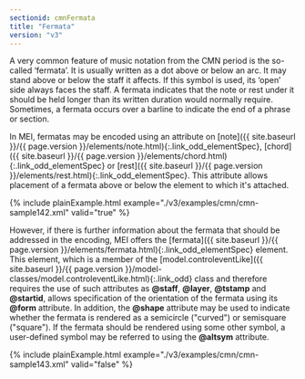 ```yaml
---
sectionid: cmnFermata
title: "Fermata"
version: "v3"
---
```




A very common feature of music notation from the CMN period is the so-called
‘fermata’. It is usually written as a dot above or below an arc. It
may stand above or below the staff it affects. If this symbol is used, its
‘open’ side always faces the staff. A fermata indicates that the note
or rest under it should be held longer than its written duration would normally require.
Sometimes, a fermata occurs over a barline to indicate the end of a phrase or section.

In MEI, fermatas may be encoded using an attribute on [note]({{ site.baseurl }}/{{ page.version }}/elements/note.html){:.link_odd_elementSpec}, [chord]({{ site.baseurl }}/{{ page.version }}/elements/chord.html){:.link_odd_elementSpec} or [rest]({{ site.baseurl }}/{{ page.version }}/elements/rest.html){:.link_odd_elementSpec}. This attribute allows placement
of a fermata above or below the element to which it's attached.

{% include plainExample.html example="./v3/examples/cmn/cmn-sample142.xml" valid="true" %}

However, if there is further information about the fermata that should be addressed
in
the encoding, MEI offers the [fermata]({{ site.baseurl }}/{{ page.version }}/elements/fermata.html){:.link_odd_elementSpec} element. This element, which is
a member of the [model.controleventLike]({{ site.baseurl }}/{{ page.version }}/model-classes/model.controleventLike.html){:.link_odd} class and therefore
requires the use of such attributes as **@staff**, **@layer**,
**@tstamp** and **@startid**, allows specification of the orientation of the
fermata using its **@form** attribute. In addition, the **@shape** attribute
may be used to indicate whether the fermata is rendered as a semicircle ("curved")
or
semisquare ("square"). If the fermata should be rendered using some other symbol,
a
user-defined symbol may be referred to using the **@altsym** attribute.

{% include plainExample.html example="./v3/examples/cmn/cmn-sample143.xml" valid="false" %}


